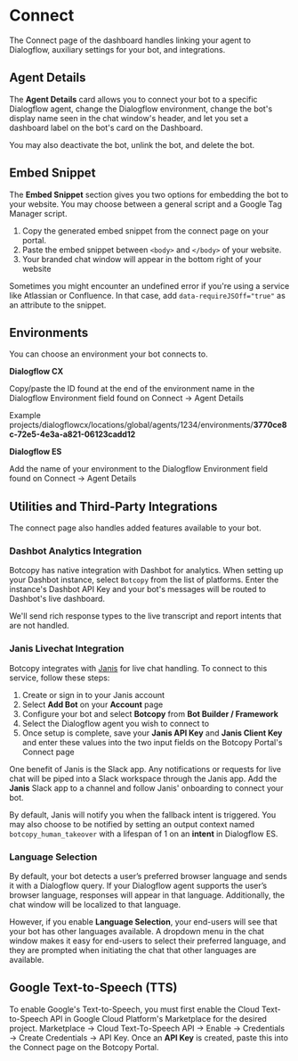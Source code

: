 # Connect
The Connect page of the dashboard handles linking your agent to Dialogflow, auxiliary settings for your bot, and integrations.

## Agent Details
The **Agent Details** card allows you to connect your bot to a specific Dialogflow agent, change the Dialogflow environment, change the bot's display name seen in the chat window's header, and let you set a dashboard label on the bot's card on the Dashboard.

You may also deactivate the bot, unlink the bot, and delete the bot.

## Embed Snippet
The **Embed Snippet** section gives you two options for embedding the bot to your website. You may choose between a general script and a Google Tag Manager script. 

1. Copy the generated embed snippet from the connect page on your portal.
2. Paste the embed snippet between `<body>` and `</body>` of your website.
3. Your branded chat window will appear in the bottom right of your website

Sometimes you might encounter an undefined error if you're using a service like Atlassian or Confluence. In that case, add `data-requireJSOff="true"` as an attribute to the snippet.

## Environments

You can choose an environment your bot connects to. 

**Dialogflow CX**

Copy/paste the ID found at the end of the environment name in the Dialogflow Environment field found on Connect -> Agent Details
 
Example
projects/dialogflowcx/locations/global/agents/1234/environments/**3770ce8c-72e5-4e3a-a821-06123cadd12**

**Dialogflow ES**

Add the name of your environment to the Dialogflow Environment field found on Connect -> Agent Details

 


## Utilities and Third-Party Integrations
The connect page also handles added features available to your bot.

### Dashbot Analytics Integration
Botcopy has native integration with Dashbot for analytics. When setting up your Dashbot instance, select `Botcopy` from the list of platforms. Enter the instance's Dashbot API Key and your bot's messages will be routed to Dashbot's live dashboard.

We'll send rich response types to the live transcript and report intents that are not handled.

### Janis Livechat Integration
Botcopy integrates with [Janis](https://janis.ai/ ":target=_blank") for live chat handling. To connect to this service, follow these steps:

1) Create or sign in to your Janis account
2) Select **Add Bot** on your **Account** page
3) Configure your bot and select **Botcopy** from **Bot Builder / Framework**
4) Select the Dialogflow agent you wish to connect to
5) Once setup is complete, save your **Janis API Key** and **Janis Client Key** and enter these values into the two input fields on the Botcopy Portal's Connect page

One benefit of Janis is the Slack app. Any notifications or requests for live chat will be piped into a Slack workspace through the Janis app. Add the **Janis** Slack app to a channel and follow Janis' onboarding to connect your bot.

By default, Janis will notify you when the fallback intent is triggered. You may also choose to be notified by setting an output context named `botcopy_human_takeover` with a lifespan of 1 on an **intent** in Dialogflow ES.

### Language Selection
By default, your bot detects a user’s preferred browser language and sends it with a Dialogflow query. If your Dialogflow agent supports the user’s browser language, responses will appear in that language. Additionally, the chat window will be localized to that language.

However, if you enable **Language Selection**, your end-users will see that your bot has other languages available. A dropdown menu in the chat window makes it easy for end-users to select their preferred language, and they are prompted when initiating the chat that other languages are available.

## Google Text-to-Speech (TTS)
To enable Google's Text-to-Speech, you must first enable the Cloud Text-to-Speech API in Google Cloud Platform's Marketplace for the desired project. Marketplace -> Cloud Text-To-Speech API -> Enable -> Credentials -> Create Credentials -> API Key.  Once an **API Key** is created, paste this into the Connect page on the Botcopy Portal.

